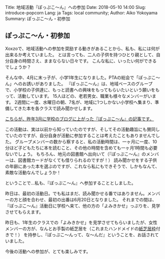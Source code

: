 Title: 地域活動『ぽっぷこ～ん』への参加
Date: 2018-05-10 14:00
Slug: introduce-popcorn
Lang: ja
Tags: local community; 
Author: Aiko Yokoyama
Summary: ぽっぷこ～ん・初参加


## ぽっぷこ～ん・初参加

Xoxzoで、地域活動への参加を奨励する動きがあることから、私も、私には何が出来るか考えていました。
とは言っても、二人の子供を持つひとり親として、自分自身の時間さえ、ままならない日々です。
こんな私に、いったい何ができるでしょうか？

そんな中、4月に末っ子が、小学1年生になりました。PTAの総会で「ぽっぷこ～ん」へのお誘いがありました。
『ぽっぷこ～ん』は、地域ベースのグループで、小学校の子供達に、もっと読書への興味をもってもらいたいという願いをもって、活動しています。
15人ほどの、老若男女、職業も様々なメンバーがいます。 
2週間に一度、水曜日の朝、7名が、地域に1つしかない小学校へ集まり、準備してきた本を各クラスで読み聞かせします。

[こちらが、昨年3月に学校のブログに上がった『ぽっぷこ～ん』の記事です。](http://www.kyoto-be.ne.jp/gomagou-es/cms/index.php?active_action=journal_view_main_detail&block_id=220&page_id=0&post_id=1033&comment_flag=1)

この活動は、実は以前から知っていたのですが、そしてその活動趣旨にも賛同していたのですが、自分自身が活動に参加することは考えたこともありませんでした。
グループメンバーの数から察すると、私の活動時間は、一ヶ月に一度、10分ほど子どもたちに本を読むこと、その他の時間を含めても一ヶ月1時間も必要ないでしょう。
もちろん、地元の図書館へ出向いて（『ぽっぷこ～ん』のメンバーは、図書館カードがなくても借りられるのですが！）
読み聞かせをする子供の年齢にあった本を選ぶのですが、これなら私にもできそうで、しかもなんて、素敵な活動なんでしょうか！

ということで…私も、『ぽっぷこ～ん』へ参加することとしました。

昨日は、最初の活動日。でも私はまだ、読み聞かせる番ではありません。メンバーの方と顔を合わせ、最初の出番は6月20日となりました。
それまでの間は、『ぽっぷこ～ん』活動日に学校へ来て、他の方の「よみきかせ」っぷりを、見学させてもらえます。

昨日も、1年生のクラスでの「よみきかせ」を見学させてもらいましたが、女性メンバーの方が、なんとお手製の紙芝居を（これまたハンドメイドの[紙芝居枠](https://www.google.co.jp/search?q=%E7%B4%99%E8%8A%9D%E5%B1%85%E6%9E%A0&source=lnms&tbm=isch&sa=X&ved=0ahUKEwj73eTG0IrbAhWIo5QKHZvJDSoQ_AUICigB&biw=1315&bih=877&dpr=2)付きで！）
を持参し、『ぽっぷこ～んって、な～んだ』ということを、お話されていました。 

今後の活動への参加が、とても楽しみです。







